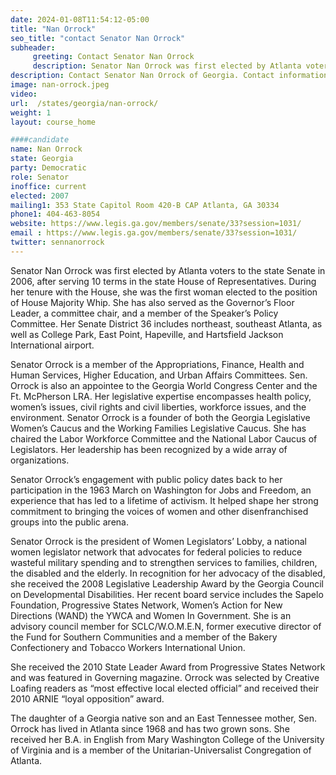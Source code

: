 ```yaml
---
date: 2024-01-08T11:54:12-05:00
title: "Nan Orrock"
seo_title: "contact Senator Nan Orrock"
subheader:
     greeting: Contact Senator Nan Orrock
     description: Senator Nan Orrock was first elected by Atlanta voters to the state Senate in 2006, after serving 10 terms in the state House of Representatives. During her tenure with the House, she was the first woman elected to the position of House Majority Whip.
description: Contact Senator Nan Orrock of Georgia. Contact information for Nan Orrock includes email address, phone number, and mailing address.
image: nan-orrock.jpeg
video:
url:  /states/georgia/nan-orrock/
weight: 1
layout: course_home

####candidate
name: Nan Orrock
state: Georgia
party: Democratic
role: Senator
inoffice: current
elected: 2007
mailing1: 353 State Capitol Room 420-B CAP Atlanta, GA 30334
phone1: 404-463-8054
website: https://www.legis.ga.gov/members/senate/33?session=1031/
email : https://www.legis.ga.gov/members/senate/33?session=1031/
twitter: sennanorrock
---
```


Senator Nan Orrock was first elected by Atlanta voters to the state Senate in 2006, after serving 10 terms in the state House of Representatives. During her tenure with the House, she was the first woman elected to the position of House Majority Whip. She has also served as the Governor’s Floor Leader, a committee chair, and a member of the Speaker’s Policy Committee. Her Senate District 36 includes northeast, southeast Atlanta, as well as College Park, East Point, Hapeville, and Hartsfield Jackson International airport.

Senator Orrock is a member of the Appropriations, Finance, Health and Human Services, Higher Education, and Urban Affairs Committees. Sen. Orrock is also an appointee to the Georgia World Congress Center and the Ft. McPherson LRA. Her legislative expertise encompasses health policy, women’s issues, civil rights and civil liberties, workforce issues, and the environment. Senator Orrock is a founder of both the Georgia Legislative Women’s Caucus and the Working Families Legislative Caucus. She has chaired the Labor Workforce Committee and the National Labor Caucus of Legislators. Her leadership has been recognized by a wide array of organizations.

Senator Orrock’s engagement with public policy dates back to her participation in the 1963 March on Washington for Jobs and Freedom, an experience that has led to a lifetime of activism. It helped shape her strong commitment to bringing the voices of women and other disenfranchised groups into the public arena.

Senator Orrock is the president of Women Legislators’ Lobby, a national women legislator network that advocates for federal policies to reduce wasteful military spending and to strengthen services to families, children, the disabled and the elderly. In recognition for her advocacy of the disabled, she received the 2008 Legislative Leadership Award by the Georgia Council on Developmental Disabilities. Her recent board service includes the Sapelo Foundation, Progressive States Network, Women’s Action for New Directions (WAND) the YWCA and Women In Government. She is an advisory council member for SCLC/W.O.M.E.N, former executive director of the Fund for Southern Communities and a member of the Bakery Confectionery and Tobacco Workers International Union.

She received the 2010 State Leader Award from Progressive States Network and was featured in Governing magazine. Orrock was selected by Creative Loafing readers as “most effective local elected official” and received their 2010 ARNIE “loyal opposition” award.

The daughter of a Georgia native son and an East Tennessee mother, Sen. Orrock has lived in Atlanta since 1968 and has two grown sons. She received her B.A. in English from Mary Washington College of the University of Virginia and is a member of the Unitarian-Universalist Congregation of Atlanta.
